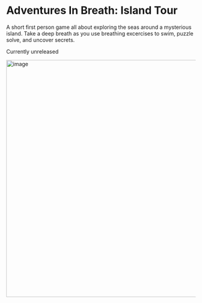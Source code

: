 # Adventures In Breath: Island Tour
A short first person game all about exploring the seas around a mysterious island. Take a deep breath as you use breathing excercises to swim, puzzle solve, and uncover secrets.

Currently unreleased

<img width="631" alt="image" src="https://github.com/user-attachments/assets/aa02c077-2036-4a41-8373-e55369a29dda">
